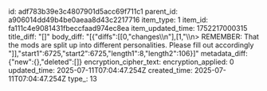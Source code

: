 id: adf783b39e3c4807901d5acc69f711c1
parent_id: a906014dd49b4be0aeaa8d43c2217716
item_type: 1
item_id: fa111c4e9081431fbeccfaad974ec8ea
item_updated_time: 1752217000315
title_diff: "[]"
body_diff: "[{\"diffs\":[[0,\"changes\\\n\"],[1,\"\\\n> REMEMBER: That the mods are split up into different personalities. Please fill out accordingly \"]],\"start1\":6725,\"start2\":6725,\"length1\":8,\"length2\":106}]"
metadata_diff: {"new":{},"deleted":[]}
encryption_cipher_text: 
encryption_applied: 0
updated_time: 2025-07-11T07:04:47.254Z
created_time: 2025-07-11T07:04:47.254Z
type_: 13